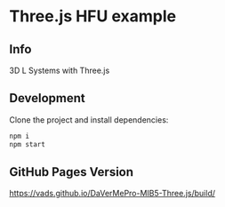 # Three.js HFU example

## Info
3D L Systems with Three.js

## Development
Clone the project and install dependencies:

```bash
npm i
npm start
```

## GitHub Pages Version
https://vads.github.io/DaVerMePro-MIB5-Three.js/build/
